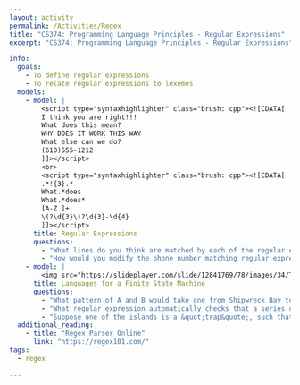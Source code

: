```yaml
---
layout: activity
permalink: /Activities/Regex
title: "CS374: Programming Language Principles - Regular Expressions"
excerpt: "CS374: Programming Language Principles - Regular Expressions"

info: 
  goals: 
    - To define regular expressions
    - To relate regular expressions to lexemes
  models:
    - model: |
        <script type="syntaxhighlighter" class="brush: cpp"><![CDATA[
        I think you are right!!!
        What does this mean?
        WHY DOES IT WORK THIS WAY
        What else can we do?
        (610)555-1212
        ]]></script> 
        <br>
        <script type="syntaxhighlighter" class="brush: cpp"><![CDATA[
        .*!{3}.*
        What.*does
        What.*does*
        [A-Z ]+
        \(?\d{3}\)?\d{3}-\d{4}
        ]]></script> 
      title: Regular Expressions
      questions:
        - "What lines do you think are matched by each of the regular expressions?"
        - "How would you modify the phone number matching regular expression to allow an optional space in-between the area code and phone number?"
    - model: |
        <img src="https://slideplayer.com/slide/12841769/78/images/34/TREASURE+HUNT%3A+Treasure+Island.jpg" alt="CS Unplugged Finite State Machine Activity">
      title: Languages for a Finite State Machine
      questions:
        - "What pattern of A and B would take one from Shipwreck Bay to Treasure Island?"
        - "What regular expression automatically checks that a series of navigational guesses would lead from Shipwreck Bay to Treasure Island?  Note that <code>[AB]</code> means to match either character A or B once."
        - "Suppose one of the islands is a &quot;trap&quote;, such that once you enter, you can never leave.  How might you change the the flowchart to enforce this?"
  additional_reading:
    - title: "Regex Parser Online"
      link: "https://regex101.com/"    
tags:
  - regex
  
---
```


